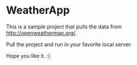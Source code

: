 # WeatherApp
This is a sample project that pulls the data from http://openweathermap.org/.

Pull the project and run in your favorite local server.

Hope you like it. :)
